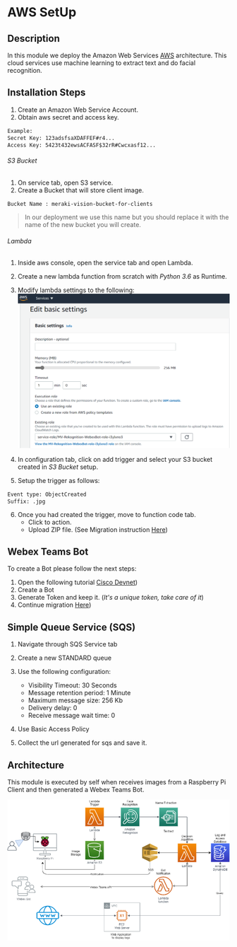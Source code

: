 # AWS SetUp
## Description

In this module we deploy the Amazon Web Services [AWS](https://aws.amazon.com) architecture. This cloud services use machine learning to extract text and do facial recognition.

## Installation Steps

1. Create an Amazon Web Service Account.
2. Obtain aws secret and access key.
```
Example:
Secret Key: 123adsfsaXDAFFEF#r4...
Access Key: 5423t432ewsACFASF$32rR#Cwcxasf12...

```

###### S3 Bucket

1. On service tab, open S3 service. 
2. Create a Bucket that will store client image. 
```
Bucket Name : meraki-vision-bucket-for-clients
```
> In our deployment we use this name but you should replace it with the name of the new bucket you will create.



###### Lambda 

1. Inside aws console, open the service tab and open Lambda.
2. Create a new lambda function from scratch with *Python 3.6* as Runtime.
3. Modify lambda settings to the following:
![Image of Setup](
https://github.com/MV-Automation/MV_Pandemic_Solution/blob/main/img/lambda_setup.png)

4. In configuration tab, click on add trigger and select your S3 bucket created in *S3 Bucket* setup. 
5. Setup the trigger as follows:
```
Event type: ObjectCreated
Suffix: .jpg
```
6. Once you had created the trigger, move to function code tab.
   - Click to action.
   - Upload ZIP file. (See Migration instruction [Here](https://github.com/MV-Automation/MV_Pandemic_Solution/blob/main/AWS/Lambda_Migration.md))


## Webex Teams Bot
To create a Bot please follow the next steps:
1. Open the following tutorial [Cisco Devnet](https://developer.webex.com/docs/bots))
2. Create a Bot
3. Generate Token and keep it. (*It's a unique token, take care of it*)
4. Continue migration [Here](https://github.com/MV-Automation/MV_Pandemic_Solution/blob/main/AWS/Lambda_Migration.md))


## Simple Queue Service (SQS)
1. Navigate through SQS Service tab
2. Create a new STANDARD queue
3. Use the following configuration:
	- Visibility Timeout: 30 Seconds
	- Message retention period: 1 Minute
	- Maximum message size: 256 Kb
	- Delivery delay: 0
	- Receive message wait time: 0

4. Use Basic Access Policy
5. Collect the url generated for sqs and save it.


## Architecture

This module is executed by self when receives images from a Raspberry Pi Client and then generated a Webex Teams Bot. 

![Image of Architecture](
https://github.com/MV-Automation/MV_Pandemic_Solution/blob/main/img/Cloud_Architecture.png)



